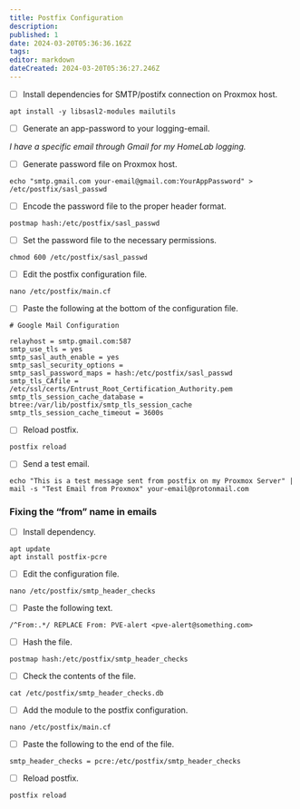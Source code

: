 ```yaml
---
title: Postfix Configuration
description: 
published: 1
date: 2024-03-20T05:36:36.162Z
tags: 
editor: markdown
dateCreated: 2024-03-20T05:36:27.246Z
---
```



- [ ] Install dependencies for SMTP/postifx connection on Proxmox host.

```
apt install -y libsasl2-modules mailutils
```

- [ ] Generate an app-password to your logging-email.

*I have a specific email through Gmail for my HomeLab logging.*

- [ ]  Generate password file on Proxmox host.

```
echo "smtp.gmail.com your-email@gmail.com:YourAppPassword" > /etc/postfix/sasl_passwd
```

- [ ]  Encode the password file to the proper header format.

```
postmap hash:/etc/postfix/sasl_passwd
```

- [ ] Set the password file to the necessary permissions.

```
chmod 600 /etc/postfix/sasl_passwd
```

- [ ] Edit the postfix configuration file.

```
nano /etc/postfix/main.cf
```

- [ ] Paste the following at the bottom of the configuration file.

```
# Google Mail Configuration

relayhost = smtp.gmail.com:587
smtp_use_tls = yes
smtp_sasl_auth_enable = yes
smtp_sasl_security_options =
smtp_sasl_password_maps = hash:/etc/postfix/sasl_passwd
smtp_tls_CAfile = /etc/ssl/certs/Entrust_Root_Certification_Authority.pem
smtp_tls_session_cache_database = btree:/var/lib/postfix/smtp_tls_session_cache
smtp_tls_session_cache_timeout = 3600s
```

- [ ] Reload postfix.

```
postfix reload
```

- [ ] Send a test email.

```
echo "This is a test message sent from postfix on my Proxmox Server" | mail -s "Test Email from Proxmox" your-email@protonmail.com
```

### Fixing the “from” name in emails

- [ ] Install dependency.

```
apt update
apt install postfix-pcre
```

- [ ] Edit the configuration file.

```
nano /etc/postfix/smtp_header_checks
```

- [ ] Paste the following text.

```
/^From:.*/ REPLACE From: PVE-alert <pve-alert@something.com>
```

- [ ] Hash the file.

```
postmap hash:/etc/postfix/smtp_header_checks
```

- [ ] Check the contents of the file.

```
cat /etc/postfix/smtp_header_checks.db
```

- [ ] Add the module to the postfix configuration.

```
nano /etc/postfix/main.cf
```

- [ ] Paste the following to the end of the file.

```
smtp_header_checks = pcre:/etc/postfix/smtp_header_checks
```

- [ ] Reload postfix.

```
postfix reload
```